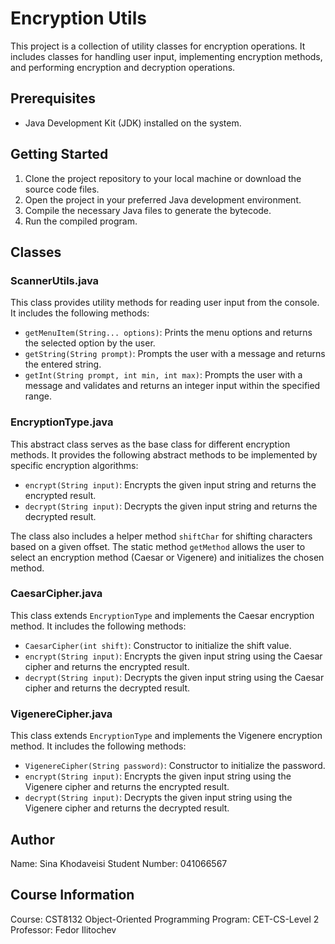# Encryption Utils

This project is a collection of utility classes for encryption operations. It includes classes for handling user input, implementing encryption methods, and performing encryption and decryption operations.

## Prerequisites

- Java Development Kit (JDK) installed on the system.

## Getting Started

1. Clone the project repository to your local machine or download the source code files.
2. Open the project in your preferred Java development environment.
3. Compile the necessary Java files to generate the bytecode.
4. Run the compiled program.

## Classes

### ScannerUtils.java

This class provides utility methods for reading user input from the console. It includes the following methods:

- `getMenuItem(String... options)`: Prints the menu options and returns the selected option by the user.
- `getString(String prompt)`: Prompts the user with a message and returns the entered string.
- `getInt(String prompt, int min, int max)`: Prompts the user with a message and validates and returns an integer input within the specified range.

### EncryptionType.java

This abstract class serves as the base class for different encryption methods. It provides the following abstract methods to be implemented by specific encryption algorithms:

- `encrypt(String input)`: Encrypts the given input string and returns the encrypted result.
- `decrypt(String input)`: Decrypts the given input string and returns the decrypted result.

The class also includes a helper method `shiftChar` for shifting characters based on a given offset. The static method `getMethod` allows the user to select an encryption method (Caesar or Vigenere) and initializes the chosen method.

### CaesarCipher.java

This class extends `EncryptionType` and implements the Caesar encryption method. It includes the following methods:

- `CaesarCipher(int shift)`: Constructor to initialize the shift value.
- `encrypt(String input)`: Encrypts the given input string using the Caesar cipher and returns the encrypted result.
- `decrypt(String input)`: Decrypts the given input string using the Caesar cipher and returns the decrypted result.

### VigenereCipher.java

This class extends `EncryptionType` and implements the Vigenere encryption method. It includes the following methods:

- `VigenereCipher(String password)`: Constructor to initialize the password.
- `encrypt(String input)`: Encrypts the given input string using the Vigenere cipher and returns the encrypted result.
- `decrypt(String input)`: Decrypts the given input string using the Vigenere cipher and returns the decrypted result.

## Author

Name: Sina Khodaveisi
Student Number: 041066567

## Course Information

Course: CST8132 Object-Oriented Programming
Program: CET-CS-Level 2
Professor: Fedor Ilitochev
